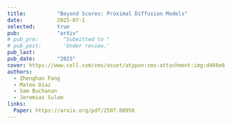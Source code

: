 ```yaml
---
title:          "Beyond Scores: Proximal Diffusion Models"
date:           2025-07-1
selected:       true
pub:            "arXiv"
# pub_pre:        "Submitted to "
# pub_post:       'Under review.'
pub_last:       
pub_date:       "2025"
cover: https://www.cell.com/cms/asset/atypon:cms:attachment:img:d466e6:rev:1743652751731-24379:pii:S2666389924X00070/cover.tif.jpg
authors:
  - Zhenghan Fang
  - Mateo Diaz
  - Sam Buchanan
  - Jeremias Sulam
links:
  Paper: https://arxiv.org/pdf/2507.08956
---
```

